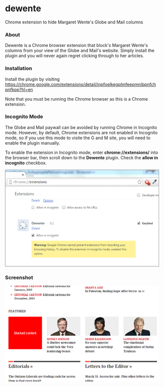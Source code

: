 # dewente
Chrome extension to hide Margaret Wente's Globe and Mail columns

<h3>About</h3>
<p>
Dewente is a Chrome browser extension that block's Margaret Wente's columns from your view of the Globe and Mail's website. Simply install the plugin and you will never again regret clicking through to her articles.
</p>

<h3>Installation</h3>
<p>
Install the plugin by visiting <a href='https://chrome.google.com/extensions/detail/inpfoelkegplmfeepmnibpnfchpnfkpp?hl=en'>https://chrome.google.com/extensions/detail/inpfoelkegplmfeepmnibpnfchpnfkpp?hl=en</a>  
</p>
<p>
Note that you must be running the Chrome browser as this is a Chrome extension.
</p>

<h3>Incognito Mode</h3>
<p>
The Globe and Mail paywall can be avoided by running Chrome in Incognito mode.  However, by default, Chrome extensions are not enabled in Incognito mode, so if you use this mode to visite the G and M site, you will need to enable the plugin manually.
</p>
<p>
To enable the extension in Incognito mode, enter <b>chrome://extensions/</b> into the browser bar, then scroll down to the <b>Dewente</b> plugin.  Check the <b>allow in incognito</b> checkbox.
</p>
<img src="AllowIncognito.PNG" style="border: 1px solid gray">

<h3>Screenshot</h3>
<img src="GMCapture.PNG">
